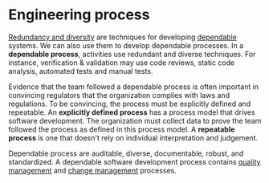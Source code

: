 # Engineering process

[Redundancy and diversity](../../design/digest/index) are techniques for developing
[dependable](../../requirements/digest/elicitation.md#non-functional-requirements) systems.
We can also use them to develop dependable processes.
In a **dependable process**, activities use redundant and diverse techniques.
For instance, verification & validation may use code reviews, static code analysis, automated tests and manual tests.

Evidence that the team followed a dependable process is often important in convincing regulators that the organization
complies with laws and regulations.
To be convincing, the process must be explicitly defined and repeatable.
An **explicitly defined process** has a process model that drives software development.
The organization must collect data to prove the team followed the process as defined in this process model.
A **repeatable process** is one that doesn't rely on individual interpretation and judgement.

Dependable process are auditable, diverse, documentable, robust, and standardized.
A dependable software development process contains [quality management](../../quality.md) and
[change management](../../configuration-management.md) processes.
